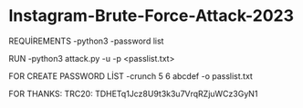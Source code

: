 # Instagram-Brute-Force-Attack-2023

REQUİREMENTS
-python3
-password list


RUN
-python3 attack.py -u <username> -p <passlist.txt>

FOR CREATE PASSWORD LİST
-crunch 5 6 abcdef -o passlist.txt

FOR THANKS: TRC20: TDHETq1Jcz8U9t3k3u7VrqRZjuWCz3GyN1
